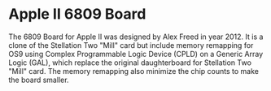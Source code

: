 # Apple II 6809 Board
The 6809 Board for Apple II was designed by Alex Freed in year 2012. It is a clone of the Stellation Two "Mill" card but include memory remapping for OS9 using Complex Programmable Logic Device (CPLD) on a Generic Array Logic (GAL), which replace the original daughterboard for Stellation Two "Mill" card. The memory remapping also minimize the chip counts to make the board smaller.
